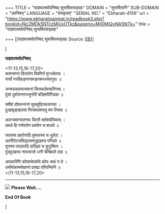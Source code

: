+++
TITLE = "याज्ञवल्क्योपनिषद् सुभाषितसङ्ग्रहः"
DOMAIN = "सुभाषितानि"
SUB-DOMAIN = "उपनिषत्"
LANGUAGE = "संस्कृतम्"
"SERIAL NO." = "Ebharati-4158"
url = "https://www.ebharatisampat.in/readbook3.php?bookid=Njc2MDk5NTczMjUxOTkz&pageno=MjI0MjQyNjk5NTk="
title = "याज्ञवल्क्योपनिषद् सुभाषितसङ्ग्रहः"

+++
[[याज्ञवल्क्योपनिषद् सुभाषितसङ्ग्रहः	Source: [EB](https://www.ebharatisampat.in/readbook3.php?bookid=Njc2MDk5NTczMjUxOTkz&pageno=MjI0MjQyNjk5NTk=)]]

\[















  **याज्ञवल्क्योपनिषत्**


\<11-13,15,16-17,20\>  
 कामनाम्ना किरातेन विकीर्णा मुग्धचेतसः ।  
 नार्यो नरविहङ्गानामङ्गबन्धनवागुराः ॥

 जन्मपल्वलमत्स्यानां चित्तकर्दमचारिणाम् ।  
 पुंसां दुर्वासनारज्जुर्नारी बडिशपिण्डिका ॥

 सर्वेषां दोषरत्नानां सुसमुद्गिकयानया ।  
 दुःखशृङ्खलया नित्यमलमस्तु मम स्त्रिया ॥

 अलभ्यमानस्तनयः पितरौ क्लेशयेच्चिरम् ।  
 लब्धो हि गर्भपातेन प्रसवेन च बाधते ॥

 जातस्य ग्रहरोगादि कुमारस्य च धूर्तता ।  
 उपनीतेऽप्यविद्यात्वमनुद्वाहश्च पण्डिते ॥  
 यूनश्च परदारादि दारिद्र्यं च कुटुम्बिनः ।  
 पुत्रदुःखस्य नास्त्यन्तो धनी चेन्म्रियते तदा ॥

 अपकारिणि कोपश्चेत्कोपे कोपः कथं न ते ।  
 धर्मार्थकाममोक्षाणां प्रसह्य परिपन्थिनि ॥  
\</11-13,15,16-17,20\>

-----------------------------------------------







![](include/loader.gif) **Please Wait....**





**End Of Book**











\]
